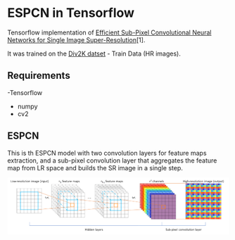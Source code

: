 # ESPCN in Tensorflow

Tensorflow implementation of [Efficient Sub-Pixel Convolutional Neural Networks for Single Image Super-Resolution](https://www.cv-foundation.org/openaccess/content_cvpr_2016/papers/Shi_Real-Time_Single_Image_CVPR_2016_paper.pdf)[1].

It was trained on the [Div2K datset](https://data.vision.ee.ethz.ch/cvl/DIV2K/) - Train Data (HR images).

## Requirements
-Tensorflow
- numpy
- cv2

## ESPCN
This is th ESPCN model with two convolution layers for feature maps extraction, and a sub-pixel convolution layer that aggregates the feature map from LR space and builds the SR image in a single step.

![Alt text](images/ESPCN.png?raw=true "ESPCN architecture")
